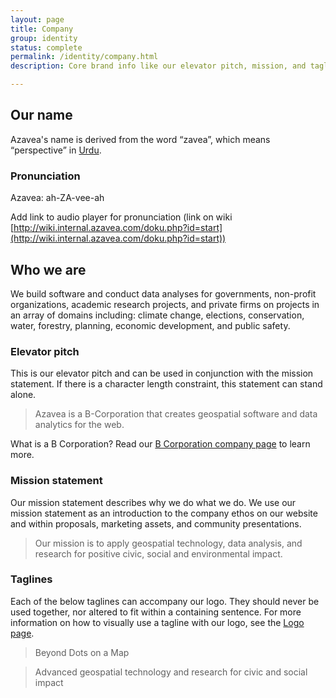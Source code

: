```yaml
---
layout: page
title: Company
group: identity
status: complete
permalink: /identity/company.html
description: Core brand info like our elevator pitch, mission, and taglines.

---
```

## Our name
Azavea's name is derived from the word “zavea”, which means “perspective” in [Urdu](https://en.wikipedia.org/wiki/Urdu).

### Pronunciation

Azavea: ah-ZA-vee-ah

Add link to audio player for pronunciation (link on wiki [http://wiki.internal.azavea.com/doku.php?id=start](http://wiki.internal.azavea.com/doku.php?id=start))

## Who we are
We build software and conduct data analyses for governments, non-profit organizations, academic research projects, and private firms on projects in an array of domains including: climate change, elections, conservation, water, forestry, planning, economic development, and public safety.

### Elevator pitch
This is our elevator pitch and can be used in conjunction with the mission statement. If there is a character length constraint, this statement can stand alone.

> Azavea is a B-Corporation that creates geospatial software and data analytics for the web.

What is a B Corporation? Read our [B Corporation company page](http://www.bcorporation.net/community/azavea) to learn more.

### Mission statement
Our mission statement describes why we do what we do. We use our mission statement as an introduction to the company ethos on our website and within proposals, marketing assets, and community presentations.

> Our mission is to apply geospatial technology, data analysis, and research for positive civic, social and environmental impact.

### Taglines
Each of the below taglines can accompany our logo. They should never be used together, nor altered to fit within a containing sentence. For more information on how to visually use a tagline with our logo, see the [Logo page](/design/logo.html).

> Beyond Dots on a Map

> Advanced geospatial technology and research for civic and social impact
